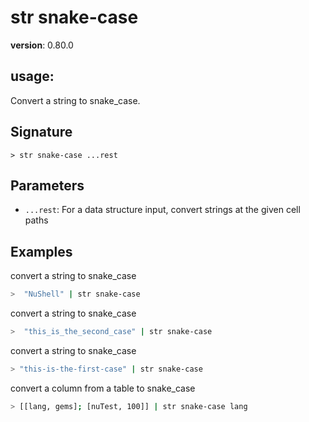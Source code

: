 # str snake-case

**version**: 0.80.0

## **usage**:

Convert a string to snake_case.

## Signature

`> str snake-case ...rest`

## Parameters

- `...rest`: For a data structure input, convert strings at the given cell paths

## Examples

convert a string to snake_case

```bash
>  "NuShell" | str snake-case
```

convert a string to snake_case

```bash
>  "this_is_the_second_case" | str snake-case
```

convert a string to snake_case

```bash
> "this-is-the-first-case" | str snake-case
```

convert a column from a table to snake_case

```bash
> [[lang, gems]; [nuTest, 100]] | str snake-case lang
```
